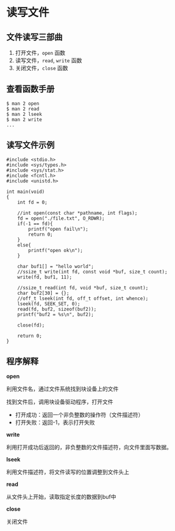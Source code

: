 # 读写文件

## 文件读写三部曲

1. 打开文件，`open` 函数
2. 读写文件，`read`, `write` 函数
3. 关闭文件，`close` 函数

## 查看函数手册

```
$ man 2 open
$ man 2 read
$ man 2 lseek
$ man 2 write
...
```

## 读写文件示例

```
#include <stdio.h>
#include <sys/types.h>
#include <sys/stat.h>
#include <fcntl.h>
#include <unistd.h>

int main(void)
{
    int fd = 0;

    //int open(const char *pathname, int flags);
    fd = open("./file.txt", O_RDWR);
    if(-1 == fd){
        printf("open fail\n");
        return 0;
    }
    else{
        printf("open ok\n");
    }

    char buf1[] = "hello world";
    //ssize_t write(int fd, const void *buf, size_t count);
    write(fd, buf1, 11);

    //ssize_t read(int fd, void *buf, size_t count);
    char buf2[30] = {};
    //off_t lseek(int fd, off_t offset, int whence);
    lseek(fd, SEEK_SET, 0);
    read(fd, buf2, sizeof(buf2));
    printf("buf2 = %s\n", buf2);

    close(fd);

    return 0;
}

```

## 程序解释

**open**

利用文件名，通过文件系统找到块设备上的文件

找到文件后，调用块设备驱动程序，打开文件

- 打开成功：返回一个非负整数的操作符（文件描述符）
- 打开失败：返回-1，表示打开失败

**write**

利用打开成功后返回的，非负整数的文件描述符，向文件里面写数据。

**lseek**

利用文件描述符，将文件读写的位置调整到文件头上

**read**

从文件头上开始，读取指定长度的数据到buf中

**close**

关闭文件
